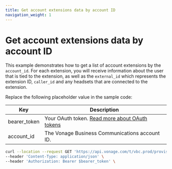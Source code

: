 ```yaml
---
title: Get account extensions data by account ID
navigation_weight: 1
---
```


# Get account extensions data by account ID

This example demonstrates how to get a list of account extensions by the `account_id`. For each extension, you will receive information about the user that is tied to the extension, as well as the `external_id` which represents the extension ID, `caller_id` and any headsets that are connected to the extension.

Replace the following placeholder value in the sample code:

| Key | Description |
| --- | ----------- |
| bearer_token      | Your OAuth token. [Read more about OAuth tokens](/getting-started/create-a-developer-account) |
| account_id        | The Vonage Business Communications account ID. |

``` bash
curl --location --request GET 'https://api.vonage.com/t/vbc.prod/provisioning/v1/api/accounts/$account_id/extensions' \
--header 'Content-Type: application/json' \
--header 'Authorization: Bearer $bearer_token' \
```
